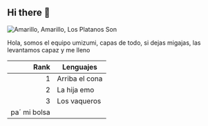 ## Hi there 👋



<picture>
 <source media="(prefers-color-scheme: dark)" srcset="https://thumbnails.cbsig.net/CBS_Production_Entertainment_VMS/2020/11/13/1819263555551/NICKELODEON_TEAMUMIZOOMI_202_365775_1920x1080.jpg">
 <source media="(prefers-color-scheme: light)" srcset="https://th.bing.com/th/id/OIP.sF4EI0U8jBDD1CP7nOpG0gHaGL?rs=1&pid=ImgDetMain">
 <img alt="Amarillo, Amarillo, Los Platanos Son" src="https://th.bing.com/th/id/OIP.i3NspWFgohVBB541m8csCwHaNK?rs=1&pid=ImgDetMain">
</picture>

Hola, somos el equipo umizumi, capas de todo, si dejas migajas, las levantamos capaz y me lleno


| Rank | Lenguajes     |
|-----:|---------------|
|     1|Arriba el cona |
|     2|  La hija emo  |
|     3| Los vaqueros 
         pa´ mi bolsa|

  <!--
**XanderM30/XANDERM30** is a ✨ _special_ ✨ repository because its `README.md` (this file) appears on your GitHub profile.

Here are some ideas to get you started:

- 🔭 I’m currently working on ...
- 🌱 I’m currently learning ...
- 👯 I’m looking to collaborate on ...
- 🤔 I’m looking for help with ...
- 💬 Ask me about ...
- 📫 How to reach me: ...
- 😄 Pronouns: ...
- ⚡ Fun fact: ...
-->
